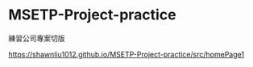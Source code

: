 # MSETP-Project-practice
練習公司專案切版


https://shawnliu1012.github.io/MSETP-Project-practice/src/homePage1